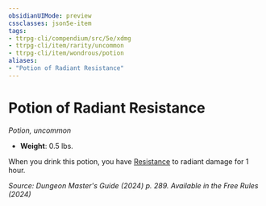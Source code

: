 ```yaml
---
obsidianUIMode: preview
cssclasses: json5e-item
tags:
- ttrpg-cli/compendium/src/5e/xdmg
- ttrpg-cli/item/rarity/uncommon
- ttrpg-cli/item/wondrous/potion
aliases: 
- "Potion of Radiant Resistance"
---
```

# Potion of Radiant Resistance
*Potion, uncommon*  


- **Weight**: 0.5 lbs.

When you drink this potion, you have [Resistance](3-Mechanics/CLI/rules/variant-rules/resistance-xphb.md) to radiant damage for 1 hour.

*Source: Dungeon Master's Guide (2024) p. 289. Available in the Free Rules (2024)*